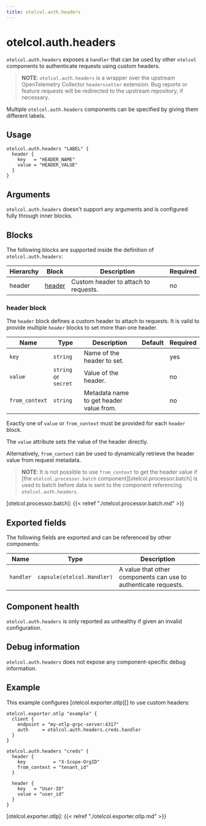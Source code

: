 ```yaml
---
title: otelcol.auth.headers
---
```


# otelcol.auth.headers

`otelcol.auth.headers` exposes a `handler` that can be used by other `otelcol`
components to authenticate requests using custom headers.

> **NOTE**: `otelcol.auth.headers` is a wrapper over the upstream OpenTelemetry
> Collector `headerssetter` extension. Bug reports or feature requests will be
> redirected to the upstream repository, if necessary.

Multiple `otelcol.auth.headers` components can be specified by giving them
different labels.

## Usage

```river
otelcol.auth.headers "LABEL" {
  header {
    key   = "HEADER_NAME"
    value = "HEADER_VALUE"
  }
}
```

## Arguments

`otelcol.auth.headers` doesn't support any arguments and is configured fully
through inner blocks.

## Blocks

The following blocks are supported inside the definition of
`otelcol.auth.headers`:

Hierarchy | Block | Description | Required
--------- | ----- | ----------- | --------
header | [header][] | Custom header to attach to requests. | no

[header]: #header-block

### header block

The `header` block defines a custom header to attach to requests. It is valid
to provide multiple `header` blocks to set more than one header.

Name | Type | Description | Default | Required
---- | ---- | ----------- | ------- | --------
`key` | `string` | Name of the header to set. | | yes
`value` | `string` or `secret` | Value of the header. | | no
`from_context` | `string` | Metadata name to get header value from. | | no

Exactly one of `value` or `from_context` must be provided for each `header`
block.

The `value` attribute sets the value of the header directly.

Alternatively, `from_context` can be used to dynamically retrieve the header
value from request metadata.

> **NOTE**: It is not possible to use `from_context` to get the header value if
> [the `otelcol.processor.batch` component][otelcol.processor.batch] is used to
> batch before data is sent to the component referencing
> `otelcol.auth.headers`.

[otelcol.processor.batch]: {{< relref "./otelcol.processor.batch.md" >}}

## Exported fields

The following fields are exported and can be referenced by other components:

Name | Type | Description
---- | ---- | -----------
`handler` | `capsule(otelcol.Handler)` | A value that other components can use to authenticate requests.

## Component health

`otelcol.auth.headers` is only reported as unhealthy if given an invalid
configuration.

## Debug information

`otelcol.auth.headers` does not expose any component-specific debug information.

## Example

This example configures [otelcol.exporter.otlp][] to use custom headers:

```river
otelcol.exporter.otlp "example" {
  client {
    endpoint = "my-otlp-grpc-server:4317"
    auth     = otelcol.auth.headers.creds.handler
  }
}

otelcol.auth.headers "creds" {
  header {
    key          = "X-Scope-OrgID"
    from_context = "tenant_id"
  }

  header {
    key   = "User-ID"
    value = "user_id"
  }
}
```

[otelcol.exporter.otlp]: {{< relref "./otelcol.exporter.otlp.md" >}}
